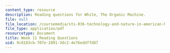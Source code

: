```yaml
---
content_type: resource
description: Reading questions for White, The Organic Machine.
file: null
file_location: /coursemedia/sts-036-technology-and-nature-in-american-history-spring-2008/9c8183cb707e28913dc24e76eddffd87_quest11.pdf
file_type: application/pdf
resourcetype: Document
title: Week 11 Reading Questions
uid: 9c8183cb-707e-2891-3dc2-4e76eddffd87
---
```

